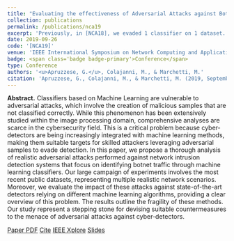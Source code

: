 ```yaml
---
title: "Evaluating the effectiveness of Adversarial Attacks against Botnet Detectors"
collection: publications
permalink: /publications/nca19
excerpt: 'Previously, in [NCA18], we evaded 1 classifier on 1 dataset. Now, we evade 12 classifiers on 4 datasets!'
date: 2019-09-26
code: '[NCA19]'
venue: 'IEEE International Symposium on Network Computing and Applications [BEST STUDENT PAPER AWARD]'
badge: <span class='badge badge-primary'>Conference</span>
type: Conference
authors: '<u>Apruzzese, G.</u>, Colajanni, M., & Marchetti, M.'
citation: 'Apruzzese, G., Colajanni, M., & Marchetti, M. (2019, September). Evaluating the Effectiveness of Adversarial Attacks against Botnet Detectors. In <i>2019 IEEE 18th International Symposium on Network Computing and Applications (NCA)</i> [BEST STUDENT PAPER AWARD] (pp. 1-8). IEEE.'
---
```

<b>Abstract.</b> Classifiers based on Machine Learning are vulnerable to adversarial attacks, which involve the creation of malicious samples that are not classified correctly. While this phenomenon has been extensively studied within the image processing domain, comprehensive analyses are scarce in the cybersecurity field. This is a critical problem because cyber-detectors are being increasingly integrated with machine learning methods, making them suitable targets for skilled attackers leveraging adversarial samples to evade detection. In this paper, we propose a thorough analysis of realistic adversarial attacks performed against network intrusion detection systems that focus on identifying botnet traffic through machine learning classifiers. Our large campaign of experiments involves the most recent public datasets, representing multiple realistic network scenarios. Moreover, we evaluate the impact of these attacks against state-of-the-art detectors relying on different machine learning algorithms, providing a clear overview of this problem. The results outline the fragility of these methods. Our study represent a stepping stone for devising suitable countermeasures to the menace of adversarial attacks against cyber-detectors.

<a class="btn btn-outline-primary my-1 mr-1 btn-sm" href="https://gioapru.github.io/files/papers/nca19/nca19.pdf" target="_blank" rel="noopener">Paper PDF</a> 
<a class="btn btn-outline-primary my-1 mr-1 btn-sm" href="https://gioapru.github.io/files/papers/nca19/nca19_cite.html" target="_blank" rel="noopener">Cite</a> 
<a class="btn btn-outline-primary my-1 mr-1 btn-sm" href="https://gioapru.github.io/files/papers/nca19/nca19_cite.html" target="_blank" rel="noopener">IEEE Xplore</a> 
<a class="btn btn-outline-primary my-1 mr-1 btn-sm" href="https://ieeexplore.ieee.org/abstract/document/8935039" target="_blank" rel="noopener">Slides</a> 